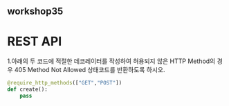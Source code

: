 ## workshop35

# REST API

1.아래의 두 코드에 적절한 데코레이터를 작성하여 허용되지 않은 HTTP Method의 경우
405 Method Not Allowed 상태코드를 반환하도록 하시오.

```python
@require_http_methods(["GET","POST"])
def create():
	pass
```

